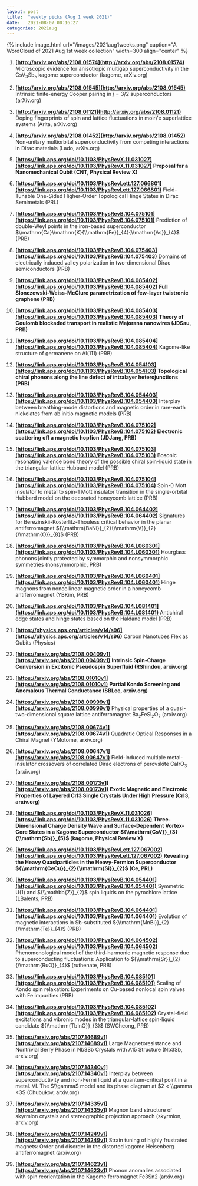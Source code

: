 ```yaml
---
layout: post
title:  "weekly picks (Aug 1 week 2021)"
date:   2021-08-07 00:16:27
categories: 2021aug
---
```


{% include image.html url="/images/2021aug1weeks.png" caption="A WordCloud of 2021 Aug 1st week collection" width=300 align="center" %}



1. **[http://arxiv.org/abs/2108.01574](http://arxiv.org/abs/2108.01574)** Microscopic evidence for anisotropic multigap superconductivity in the CsV$_3$Sb$_5$ kagome superconductor (kagome, arXiv.org)

1. **[http://arxiv.org/abs/2108.01545](http://arxiv.org/abs/2108.01545)** Intrinsic finite-energy Cooper pairing in $j=3/2$ superconductors (arXiv.org)

1. **[http://arxiv.org/abs/2108.01121](http://arxiv.org/abs/2108.01121)** Doping fingerprints of spin and lattice fluctuations in moir\\'e superlattice systems (Arita, arXiv.org)

1. **[http://arxiv.org/abs/2108.01452](http://arxiv.org/abs/2108.01452)** Non-unitary multiorbital superconductivity from competing interactions in Dirac materials (Lado, arXiv.org)



1. **[https://link.aps.org/doi/10.1103/PhysRevX.11.031027](https://link.aps.org/doi/10.1103/PhysRevX.11.031027)** **Proposal for a Nanomechanical Qubit (CNT, Physical Review X)**

1. **[https://link.aps.org/doi/10.1103/PhysRevLett.127.066801](https://link.aps.org/doi/10.1103/PhysRevLett.127.066801)** Field-Tunable One-Sided Higher-Order Topological Hinge States in Dirac Semimetals (PRL)

1. **[https://link.aps.org/doi/10.1103/PhysRevB.104.075101](https://link.aps.org/doi/10.1103/PhysRevB.104.075101)** Prediction of double-Weyl points in the iron-based superconductor $\\mathrm{Ca}\\mathrm{K}{\\mathrm{Fe}}_{4}{\\mathrm{As}}_{4}$ (PRB)

1. **[https://link.aps.org/doi/10.1103/PhysRevB.104.075403](https://link.aps.org/doi/10.1103/PhysRevB.104.075403)** Domains of electrically induced valley polarization in two-dimensional Dirac semiconductors (PRB)

1. **[https://link.aps.org/doi/10.1103/PhysRevB.104.085402](https://link.aps.org/doi/10.1103/PhysRevB.104.085402)** **Full Slonczewski-Weiss-McClure parametrization of few-layer twistronic graphene (PRB)**

1. **[https://link.aps.org/doi/10.1103/PhysRevB.104.085403](https://link.aps.org/doi/10.1103/PhysRevB.104.085403)** **Theory of Coulomb blockaded transport in realistic Majorana nanowires (JDSau, PRB)**

1. **[https://link.aps.org/doi/10.1103/PhysRevB.104.085404](https://link.aps.org/doi/10.1103/PhysRevB.104.085404)** Kagome-like structure of germanene on Al(111) (PRB)

1. **[https://link.aps.org/doi/10.1103/PhysRevB.104.054103](https://link.aps.org/doi/10.1103/PhysRevB.104.054103)** **Topological chiral phonons along the line defect of intralayer heterojunctions (PRB)**

1. **[https://link.aps.org/doi/10.1103/PhysRevB.104.054403](https://link.aps.org/doi/10.1103/PhysRevB.104.054403)** Interplay between breathing-mode distortions and magnetic order in rare-earth nickelates from ab initio magnetic models (PRB)

1. **[https://link.aps.org/doi/10.1103/PhysRevB.104.075102](https://link.aps.org/doi/10.1103/PhysRevB.104.075102)** **Electronic scattering off a magnetic hopfion (JDJang, PRB)**

1. **[https://link.aps.org/doi/10.1103/PhysRevB.104.075103](https://link.aps.org/doi/10.1103/PhysRevB.104.075103)** Bosonic resonating valence bond theory of the possible chiral spin-liquid state in the triangular-lattice Hubbard model (PRB)

1. **[https://link.aps.org/doi/10.1103/PhysRevB.104.075104](https://link.aps.org/doi/10.1103/PhysRevB.104.075104)** Spin-0 Mott insulator to metal to spin-1 Mott insulator transition in the single-orbital Hubbard model on the decorated honeycomb lattice (PRB)

1. **[https://link.aps.org/doi/10.1103/PhysRevB.104.064402](https://link.aps.org/doi/10.1103/PhysRevB.104.064402)** Signatures for Berezinskii-Kosterlitz-Thouless critical behavior in the planar antiferromagnet ${\\mathrm{BaNi}}_{2}{\\mathrm{V}}_{2}{\\mathrm{O}}_{8}$ (PRB)

1. **[https://link.aps.org/doi/10.1103/PhysRevB.104.L060301](https://link.aps.org/doi/10.1103/PhysRevB.104.L060301)** Hourglass phonons jointly protected by symmorphic and nonsymmorphic symmetries (nonsymmorphic, PRB)

1. **[https://link.aps.org/doi/10.1103/PhysRevB.104.L060401](https://link.aps.org/doi/10.1103/PhysRevB.104.L060401)** Hinge magnons from noncollinear magnetic order in a honeycomb antiferromagnet (YBKim, PRB)

1. **[https://link.aps.org/doi/10.1103/PhysRevB.104.L081401](https://link.aps.org/doi/10.1103/PhysRevB.104.L081401)** Antichiral edge states and hinge states based on the Haldane model (PRB)

1. **[https://physics.aps.org/articles/v14/s96](https://physics.aps.org/articles/v14/s96)** Carbon Nanotubes Flex as Qubits (Physics)


1. **[https://arxiv.org/abs/2108.00409v1](https://arxiv.org/abs/2108.00409v1)** **Intrinsic Spin-Charge Conversion in Excitonic Pseudospin Superfluid (RShindou, arxiv.org)**

1. **[https://arxiv.org/abs/2108.01010v1](https://arxiv.org/abs/2108.01010v1)** **Partial Kondo Screening and Anomalous Thermal Conductance (SBLee, arxiv.org)**

1. **[https://arxiv.org/abs/2108.00999v1](https://arxiv.org/abs/2108.00999v1)** Physical properties of a quasi-two-dimensional square lattice antiferromagnet Ba$_2$FeSi$_2$O$_7$ (arxiv.org)

1. **[https://arxiv.org/abs/2108.00674v1](https://arxiv.org/abs/2108.00674v1)** Quadratic Optical Responses in a Chiral Magnet (YMotome, arxiv.org)

1. **[https://arxiv.org/abs/2108.00647v1](https://arxiv.org/abs/2108.00647v1)** Field-induced multiple metal-insulator crossovers of correlated Dirac electrons of perovskite CaIrO$_3$ (arxiv.org)

1. **[https://arxiv.org/abs/2108.00173v1](https://arxiv.org/abs/2108.00173v1)** **Exotic Magnetic and Electronic Properties of Layered CrI3 Single Crystals Under High Pressure (CrI3, arxiv.org)**



1. **[https://link.aps.org/doi/10.1103/PhysRevX.11.031026](https://link.aps.org/doi/10.1103/PhysRevX.11.031026)** **Three-Dimensional Charge Density Wave and Surface-Dependent Vortex-Core States in a Kagome Superconductor ${\\mathrm{CsV}}_{3}{\\mathrm{Sb}}_{5}$ (kagome, Physical Review X)**

1. **[https://link.aps.org/doi/10.1103/PhysRevLett.127.067002](https://link.aps.org/doi/10.1103/PhysRevLett.127.067002)** **Revealing the Heavy Quasiparticles in the Heavy-Fermion Superconductor ${\\mathrm{CeCu}}_{2}{\\mathrm{Si}}_{2}$ (Ce, PRL)**

1. **[https://link.aps.org/doi/10.1103/PhysRevB.104.054401](https://link.aps.org/doi/10.1103/PhysRevB.104.054401)** Symmetric U(1) and ${\\mathbb{Z}}_{2}$ spin liquids on the pyrochlore lattice (LBalents, PRB)

1. **[https://link.aps.org/doi/10.1103/PhysRevB.104.064401](https://link.aps.org/doi/10.1103/PhysRevB.104.064401)** Evolution of magnetic interactions in Sb-substituted ${\\mathrm{MnBi}}_{2}{\\mathrm{Te}}_{4}$ (PRB)

1. **[https://link.aps.org/doi/10.1103/PhysRevB.104.064502](https://link.aps.org/doi/10.1103/PhysRevB.104.064502)** Phenomenological model of the third-harmonic magnetic response due to superconducting fluctuations: Application to ${\\mathrm{Sr}}_{2}{\\mathrm{RuO}}_{4}$ (ruthenate, PRB)

1. **[https://link.aps.org/doi/10.1103/PhysRevB.104.085101](https://link.aps.org/doi/10.1103/PhysRevB.104.085101)** Scaling of Kondo spin relaxation: Experiments on Cu-based nonlocal spin valves with Fe impurities (PRB)

1. **[https://link.aps.org/doi/10.1103/PhysRevB.104.085102](https://link.aps.org/doi/10.1103/PhysRevB.104.085102)** Crystal-field excitations and vibronic modes in the triangular-lattice spin-liquid candidate ${\\mathrm{TbInO}}_{3}$ (SWCheong, PRB)



1. **[https://arxiv.org/abs/2107.14689v1](https://arxiv.org/abs/2107.14689v1)** Large Magnetoresistance and Nontrivial Berry Phase in Nb3Sb Crystals with A15 Structure (Nb3Sb, arxiv.org)

1. **[https://arxiv.org/abs/2107.14340v1](https://arxiv.org/abs/2107.14340v1)** Interplay between superconductivity and non-Fermi liquid at a quantum-critical point in a metal. VI. The $\\gamma$ model and its phase diagram at $2 < \\gamma <3$ (Chubukov, arxiv.org)

1. **[https://arxiv.org/abs/2107.14335v1](https://arxiv.org/abs/2107.14335v1)** Magnon band structure of skyrmion crystals and stereographic projection approach (skyrmion, arxiv.org)

1. **[https://arxiv.org/abs/2107.14249v1](https://arxiv.org/abs/2107.14249v1)** Strain tuning of highly frustrated magnets: Order and disorder in the distorted kagome Heisenberg antiferromagnet (arxiv.org)

1. **[https://arxiv.org/abs/2107.14623v1](https://arxiv.org/abs/2107.14623v1)** Phonon anomalies associated with spin reorientation in the Kagome ferromagnet Fe3Sn2 (arxiv.org)

